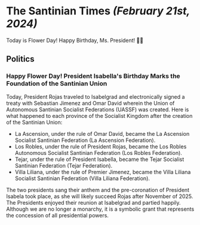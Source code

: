 # The Santinian Times _(February 21st, 2024)_

Today is Flower Day! Happy Birthday, Ms. President! 🌷🌹

## Politics

### Happy Flower Day! President Isabella's Birthday Marks the Foundation of the Santinian Union

Today, President Rojas traveled to Isabelgrad and electronically signed a treaty with Sebastian Jimenez and Omar David wherein
the Union of Autonomous Santinian Socialist Federations (UASSF) was created. Here is what happened to each province of the
Socialist Kingdom after the creation of the Santinian Union:

* La Ascension, under the rule of Omar David, became the La Ascension Socialist Santinian Federation (La Ascension Federation).
* Los Robles, under the rule of President Rojas, became the Los Robles Autonomous Socialist Santinian Federation (Los Robles Federation).
* Tejar, under the rule of President Isabella, became the Tejar Socialist Santinian Federation (Tejar Federation).
* Villa Liliana, under the rule of Premier Jimenez, became the Villa Liliana Socialist Santinian Federation (Villa Liliana Federation).

The two presidents sang their anthem and the pre-coronation of President Isabela took place, as she will likely succeed Rojas
after November of 2025. The Presidents enjoyed their reunion at Isabelgrad and partied happily. Although we are no longer a
monarchy, it is a symbolic grant that represents the concession of all presidential powers.
